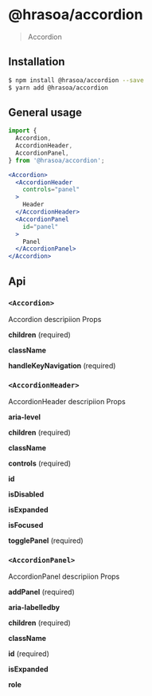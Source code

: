 # @hrasoa/accordion

> Accordion

## Installation

```bash
$ npm install @hrasoa/accordion --save
$ yarn add @hrasoa/accordion
```

## General usage

```jsx
import {
  Accordion,
  AccordionHeader,
  AccordionPanel,
} from '@hrasoa/accordion';

<Accordion>
  <AccordionHeader
    controls="panel"
  >
    Header
  </AccordionHeader>
  <AccordionPanel
    id="panel"
  >
    Panel
  </AccordionPanel>
</Accordion>
```


## Api
### `<Accordion>`
Accordion descripiion
Props

**children** (required)

**className** 

**handleKeyNavigation** (required)

### `<AccordionHeader>`
AccordionHeader descripiion
Props

**aria-level** 

**children** (required)

**className** 

**controls** (required)

**id** 

**isDisabled** 

**isExpanded** 

**isFocused** 

**togglePanel** (required)

### `<AccordionPanel>`
AccordionPanel descripiion
Props

**addPanel** (required)

**aria-labelledby** 

**children** (required)

**className** 

**id** (required)

**isExpanded** 

**role** 


